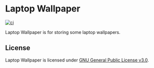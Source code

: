 # Laptop Wallpaper
[![ci](https://github.com/ttiimmothy/laptop-wallpaper/actions/workflows/ci.yml/badge.svg)](https://github.com/ttiimmothy/laptop-wallpaper/actions/workflows/ci.yml)

Laptop Wallpaper is for storing some laptop wallpapers.

## License

Laptop Wallpaper is licensed under [GNU General Public License v3.0](LICENSE).